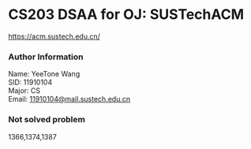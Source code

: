 # CS203 DSAA for OJ: SUSTechACM
https://acm.sustech.edu.cn/  

### Author Information
Name: YeeTone Wang  
SID: 11910104  
Major: CS  
Email: 11910104@mail.sustech.edu.cn  

### Not solved problem
1366,1374,1387
